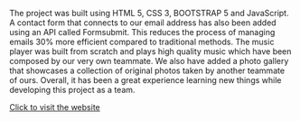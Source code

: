 The project was built using HTML 5, CSS 3, BOOTSTRAP 5 and JavaScript. A contact form that connects to our email address has also been added using an API called Formsubmit. This reduces the process of managing emails 30% more efficient compared to traditional methods. The music player was built from scratch and plays high quality music which have been composed by our very own teammate. We also have added a photo gallery that showcases a collection of original photos taken by another teammate of ours. Overall, it has been a great experience learning new things while developing this project as a team.

[Click to visit the website](https://hungry-goldberg-8fce24.netlify.app)

